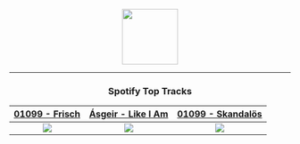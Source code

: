 <p align="center">
  <a href="https://www.tobiasmichael.de">
    <img src="https://tm-website-static.s3.eu-central-1.amazonaws.com/logo.png" width="100" height="100"/>
  </a>
</p>

---

<h3 align="center">Spotify Top Tracks</h3>

[01099 - Frisch](https://open.spotify.com/track/7toCqux0Ln42OttYYyds4k)|[Ásgeir - Like I Am](https://open.spotify.com/track/3iwX6PquPlEniQLgOu06Cs)|[01099 - Skandalös](https://open.spotify.com/track/6tNM8cPyD4epzfUNCcuYp5)
:---:|:----:|:----:
<img src="https://i.scdn.co/image/ab67616d00001e024751acc9acbe99097af6f357"/>|<img src="https://i.scdn.co/image/ab67616d00001e02459ce67fbc7a1e9cae3ae46a"/>|<img src="https://i.scdn.co/image/ab67616d00001e027dc4478e32de3b70e7a4d12c"/>